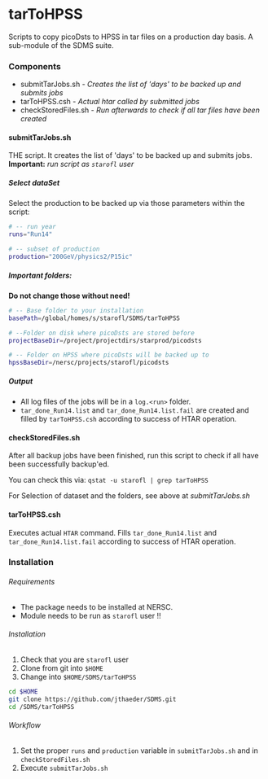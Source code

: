 # tarToHPSS

Scripts to copy picoDsts to HPSS in tar files on a production day basis. A sub-module of the SDMS suite.

### Components
* submitTarJobs.sh    - *Creates the list of 'days' to be backed up and submits jobs*
* tarToHPSS.csh       - *Actual htar called by submitted jobs*
* checkStoredFiles.sh - *Run afterwards to check if all tar files have been created*

#### submitTarJobs.sh
THE script. It creates the list of 'days' to be backed up and submits jobs.
**Important:** *run script as `starofl` user*

##### Select dataSet  
Select the production to be backed up via those parameters within the script:
```BASH
# -- run year
runs="Run14"

# -- subset of production
production="200GeV/physics2/P15ic"
```

##### Important folders:
**Do not change those without need!**
```BASH
# -- Base folder to your installation
basePath=/global/homes/s/starofl/SDMS/tarToHPSS

# --Folder on disk where picoDsts are stored before
projectBaseDir=/project/projectdirs/starprod/picodsts

# -- Folder on HPSS where picoDsts will be backed up to
hpssBaseDir=/nersc/projects/starofl/picodsts
```

##### Output
* All log files of the jobs will be in a `log.<run>` folder.
* `tar_done_Run14.list` and `tar_done_Run14.list.fail` are created and filled by `tarToHPSS.csh` according to success of HTAR operation.

#### checkStoredFiles.sh
After all backup jobs have been finished, run this script to check if all have been successfully backup'ed.

You can check this via: `qstat -u starofl | grep tarToHPSS`

For Selection of dataset and the folders, see above at *submitTarJobs.sh*

#### tarToHPSS.csh
Executes actual `HTAR` command.
Fills `tar_done_Run14.list` and `tar_done_Run14.list.fail` according to success of HTAR operation.

### Installation

###### Requirements
* The package needs to be installed at NERSC.
* Module needs to be run as `starofl` user !!

###### Installation
1. Check that you are `starofl` user
2. Clone from git into `$HOME`
3. Change into `$HOME/SDMS/tarToHPSS`

```BASH
cd $HOME
git clone https://github.com/jthaeder/SDMS.git
cd /SDMS/tarToHPSS
```

###### Workflow
1. Set the proper `runs` and `production` variable in `submitTarJobs.sh` and in `checkStoredFiles.sh`
2. Execute `submitTarJobs.sh`

